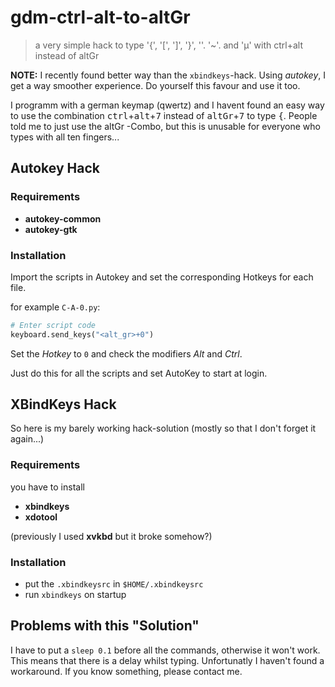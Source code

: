 # gdm-ctrl-alt-to-altGr
> a very simple hack to type '{', '[', ']', '}', '\'. '~'. and 'µ' with ctrl+alt instead of altGr

**NOTE:** I recently found better way than the `xbindkeys`-hack. Using *autokey*, I get a way smoother experience. Do yourself this favour and use it too.

I programm with a german keymap (qwertz) and I havent found an easy way to use the combination <kbd>ctrl</kbd>+<kbd>alt</kbd>+<kbd>7</kbd> instead of <kbd>altGr</kbd>+<kbd>7</kbd> to type <kbd>{</kbd>. People told me to just use the altGr -Combo, but this is unusable for everyone who types with all ten fingers...

## Autokey Hack
### Requirements
 - **autokey-common**
 - **autokey-gtk**

### Installation
Import the scripts in Autokey and set the corresponding Hotkeys for each file.

for example `C-A-0.py`:
```python
# Enter script code
keyboard.send_keys("<alt_gr>+0")
```
Set the *Hotkey* to `0` and check the modifiers *Alt* and *Ctrl*.

Just do this for all the scripts and set AutoKey to start at login. 


## XBindKeys Hack
So here is my barely working hack-solution (mostly so that I don't forget it again...)

### Requirements
you have to install
 - **xbindkeys**
 - **xdotool**

(previously I used **xvkbd** but it broke somehow?)

### Installation
 - put the `.xbindkeysrc` in `$HOME/.xbindkeysrc`
 - run `xbindkeys` on startup



## Problems with this "Solution"
I have to put a `sleep 0.1` before all the commands, otherwise it won't work. This means that there is a delay whilst typing. Unfortunatly I haven't found a workaround. If you know something, please contact me.

